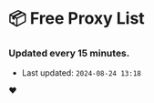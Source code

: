 # :package: Free Proxy List
### Updated every 15 minutes.

- Last updated: `2024-08-24 13:18`

:heart:

